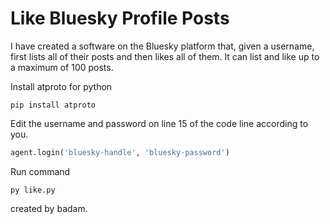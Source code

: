 # Like Bluesky Profile Posts

 I have created a software on the Bluesky platform that, given a username, first lists all of their posts and then likes all of them. It can list and like up to a maximum of 100 posts.

 Install atproto for python
 ```
pip install atproto
```

Edit the username and password on line 15 of the code line according to you.
 ```python
agent.login('bluesky-handle', 'bluesky-password')
```

Run command
 ```
py like.py
```

created by badam.
